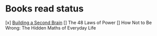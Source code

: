 # Books read status 

[x] [Building a Second Brain](/notebook/Books/BuildingASecondBrain)
[] The 48 Laws of Power
[] How Not to Be Wrong: The Hidden Maths of Everyday Life
